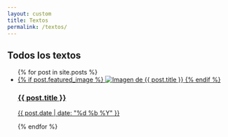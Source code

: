 ```yaml
---
layout: custom
title: Textos
permalink: /textos/
---
```


<h2>Todos los textos</h2>
<ul class="posts">
  {% for post in site.posts %}
    <li class="post-preview">
      <a href="{{ post.url }}">
        {% if post.featured_image %}
          <img src="{{ post.featured_image }}" alt="Imagen de {{ post.title }}" class="post-image">
        {% endif %}
        <h3>{{ post.title }}</h3>
        <p>{{ post.date | date: "%d %b %Y" }}</p>
      </a>
    </li>
  {% endfor %}
</ul>
